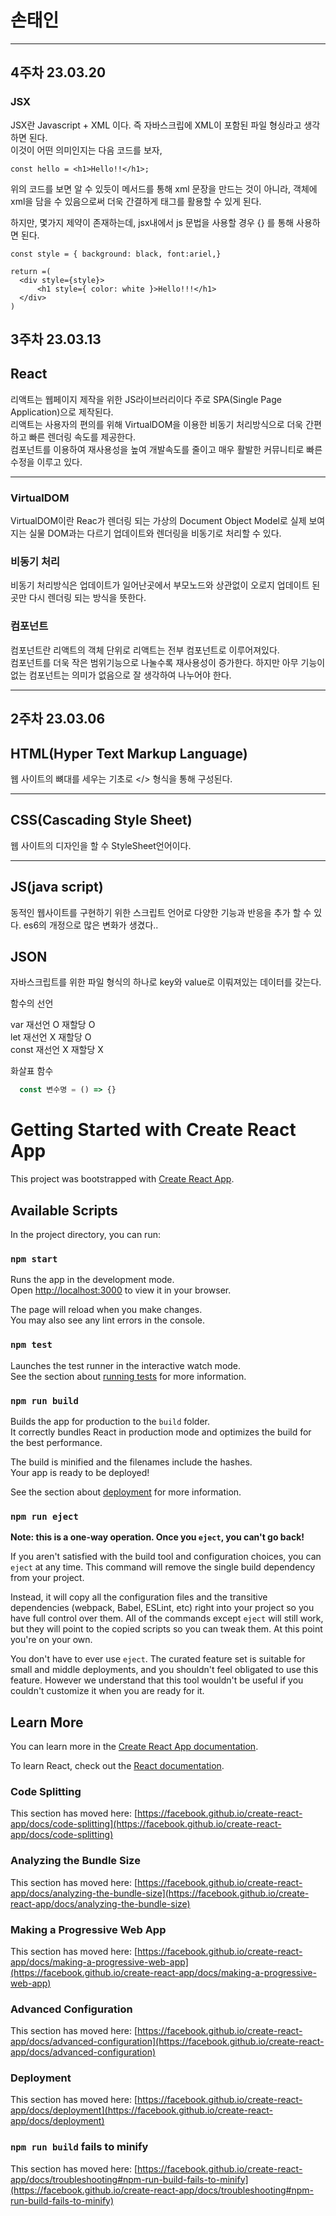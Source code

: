 # 손태인
---

  4주차 23.03.20
  -----

  ### JSX 

  JSX란 Javascript + XML 이다. 즉 자바스크립에 XML이 포함된 파일 형싱라고 생각하면 된다.  
  이것이 어떤 의미인지는 다음 코드를 보자,

    const hello = <h1>Hello!!</h1>;

  위의 코드를 보면 알 수 있듯이 메서드를 통해 xml 문장을 만드는 것이 아니라, 객체에 xml을 담을 수 있음으로써 더욱 간결하게 태그를 활용할 수 있게 된다.  

  하지만, 몇가지 제약이 존재하는데, jsx내에서 js 문법을 사용할 경우 {} 를 통해 사용하면 된다.  

    const style = { background: black, font:ariel,}

    return =(
      <div style={style}>
          <h1 style={ color: white }>Hello!!!</h1>
      </div> 
    )
    
  3주차 23.03.13
  -----  
  
  
  ## React 
  
  리액트는 웹페이지 제작을 위한 JS라이브러리이다
  주로 SPA(Single Page Application)으로 제작된다.  
  리액트는 사용자의 편의를 위해  VirtualDOM을 이용한 비동기 처리방식으로 더욱 간편하고 빠른 렌더링 속도를 제공한다.  
  컴포넌트를 이용하여 재사용성을 높여 개발속도를 줄이고 매우 활발한 커뮤니티로 빠른 수정을 이루고 있다. 

  --- 
 ### VirtualDOM 

 VirtualDOM이란 Reac가 렌더링 되는 가상의 Document Object Model로 실제 보여지는 실물 DOM과는 다르기 업데이트와 렌더링을 비동기로 처리할 수 있다.


 ### 비동기 처리

 비동기 처리방식은 업데이트가 일어난곳에서 부모노드와 상관없이 오로지 업데이트 된 곳만 다시 렌더링 되는 방식을 뜻한다.

 ### 컴포넌트  

 컴포넌트란 리액트의 객체 단위로 리액트는 전부 컴포넌트로 이루어져있다.  
 컴포넌트를 더욱 작은 범위기능으로 나눌수록 재사용성이 증가한다.
 하지만 아무 기능이 없는 컴포넌트는 의미가 없음으로 잘 생각하여 나누어야 한다.


  ---
    
      
  2주차 23.03.06 
  -----
  
  ## HTML(Hyper Text Markup Language)
  
  웹 사이트의 뼈대를 세우는 기초로 </> 형식을 통해 구성된다.
  
  ---
  
  ## CSS(Cascading Style Sheet)
  
  웹 사이트의 디자인을 할 수 StyleSheet언어이다.  
  
  ---
  
  ## JS(java script)
  
  동적인 웹사이트를 구현하기 위한 스크립트 언어로 다양한 기능과 반응을 추가 할 수 있다.
  es6의 개정으로 많은 변화가 생겼다..
     
  ## JSON  
  자바스크립트를 위한 파일 형식의 하나로 key와 value로 이뤄져있는 데이터를 갖는다.   
  
  함수의 선언 
  
  var   재선언 O 재할당 O  
  let   재선언 X 재할당 O  
  const 재선언 X 재할당 X   
  
  화살표 함수
  
  ```javascript
    const 변수명 = () => {}
  ```
  
  


# Getting Started with Create React App

This project was bootstrapped with [Create React App](https://github.com/facebook/create-react-app).

## Available Scripts

In the project directory, you can run:

### `npm start`

Runs the app in the development mode.\
Open [http://localhost:3000](http://localhost:3000) to view it in your browser.

The page will reload when you make changes.\
You may also see any lint errors in the console.

### `npm test`

Launches the test runner in the interactive watch mode.\
See the section about [running tests](https://facebook.github.io/create-react-app/docs/running-tests) for more information.

### `npm run build`

Builds the app for production to the `build` folder.\
It correctly bundles React in production mode and optimizes the build for the best performance.

The build is minified and the filenames include the hashes.\
Your app is ready to be deployed!

See the section about [deployment](https://facebook.github.io/create-react-app/docs/deployment) for more information.

### `npm run eject`

**Note: this is a one-way operation. Once you `eject`, you can't go back!**

If you aren't satisfied with the build tool and configuration choices, you can `eject` at any time. This command will remove the single build dependency from your project.

Instead, it will copy all the configuration files and the transitive dependencies (webpack, Babel, ESLint, etc) right into your project so you have full control over them. All of the commands except `eject` will still work, but they will point to the copied scripts so you can tweak them. At this point you're on your own.

You don't have to ever use `eject`. The curated feature set is suitable for small and middle deployments, and you shouldn't feel obligated to use this feature. However we understand that this tool wouldn't be useful if you couldn't customize it when you are ready for it.

## Learn More

You can learn more in the [Create React App documentation](https://facebook.github.io/create-react-app/docs/getting-started).

To learn React, check out the [React documentation](https://reactjs.org/).

### Code Splitting

This section has moved here: [https://facebook.github.io/create-react-app/docs/code-splitting](https://facebook.github.io/create-react-app/docs/code-splitting)

### Analyzing the Bundle Size

This section has moved here: [https://facebook.github.io/create-react-app/docs/analyzing-the-bundle-size](https://facebook.github.io/create-react-app/docs/analyzing-the-bundle-size)

### Making a Progressive Web App

This section has moved here: [https://facebook.github.io/create-react-app/docs/making-a-progressive-web-app](https://facebook.github.io/create-react-app/docs/making-a-progressive-web-app)

### Advanced Configuration

This section has moved here: [https://facebook.github.io/create-react-app/docs/advanced-configuration](https://facebook.github.io/create-react-app/docs/advanced-configuration)

### Deployment

This section has moved here: [https://facebook.github.io/create-react-app/docs/deployment](https://facebook.github.io/create-react-app/docs/deployment)

### `npm run build` fails to minify

This section has moved here: [https://facebook.github.io/create-react-app/docs/troubleshooting#npm-run-build-fails-to-minify](https://facebook.github.io/create-react-app/docs/troubleshooting#npm-run-build-fails-to-minify)
